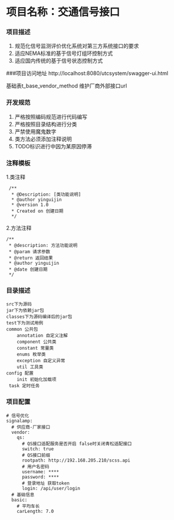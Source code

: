 # 项目名称：交通信号接口
 ### 项目描述
 1.	规范化信号监测评价优化系统对第三方系统接口的要求
 2.	适应NEMA标准的基于信号灯组环控制方式
 3.	适应国内传统的基于信号状态控制方式
 
 ###项目访问地址
  http://localhost:8080/utcsystem/swagger-ui.html
  
  基础表t_base_vendor_method 维护厂商外部接口url
 
 ### 开发规范
 1. 严格按照编码规范进行代码编写
 2. 严格按照目录结构进行分类
 3. 严禁使用魔鬼数字
 4. 类方法必须添加注释说明
 5. TODO标识进行中因为某原因停滞
 
 ### 注释模板
 1.类注释
 
     /**
      * @Description: [类功能说明]
      * @author yinguijin
      * @version 1.0
      * Created on 创建日期
      */
 2.方法注释
 
    /**
     * @description: 方法功能说明
     * @param 请求参数
     * @return 返回结果
     * @author yinguijin
     * @date 创建日期
     */
 
 ### 目录描述    
    src下为源码  
    jar下为依赖jar包 
    classes下为源码编译后的jar包
    test下为测试用例
    common 公共包
        annotation 自定义注解
        component 公共类
        constant 常量类
        enums 枚举类
        exception 自定义异常
        util 工具类
    config 配置
        init 初始化加载项
     task 定时任务
    
 ### 项目配置
    # 信号优化
    signalamp:
      # 供应商-厂家接口
      vendor:
        qs:
          # QS接口适配服务是否开启 false时关闭青松适配接口
          switch: true
          # QS接口前缀
          rootpath: http://192.168.205.210/scss.api
          # 用户名密码
          username: ****
          password: ****
          # 登录地址 获取token
          login: /api/user/login
      # 基础信息
      basic:
        # 平均车长
        carLength: 7.0
        